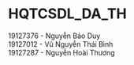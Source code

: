 # HQTCSDL_DA_TH
19127376 - Nguyễn Bảo Duy <br />
19127012 - Vũ Nguyễn Thái Bình <br />
19127287 - Nguyễn Hoài Thương <br />
